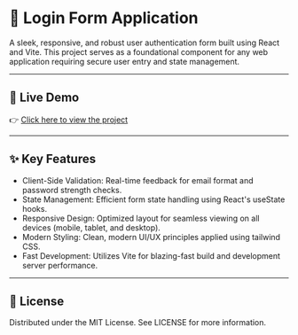 # 🔐 Login Form Application

A sleek, responsive, and robust user authentication form built using React and Vite. This project serves as a foundational component for any web application requiring secure user entry and state management.

---

## 🚀 Live Demo

👉 [Click here to view the project](https://login-form-kappa-orcin.vercel.app/)

---

## ✨ Key Features

- Client-Side Validation: Real-time feedback for email format and password strength checks.
- State Management: Efficient form state handling using React's useState hooks.
- Responsive Design: Optimized layout for seamless viewing on all devices (mobile, tablet, and desktop).
- Modern Styling: Clean, modern UI/UX principles applied using tailwind CSS.
- Fast Development: Utilizes Vite for blazing-fast build and development server performance.

---

## 📄 License

Distributed under the MIT License. See LICENSE for more information.
